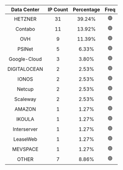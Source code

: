 | Data Center | IP Count | Percentage | Freq |
|:------------:|:--------:|:-----------:|:-----:|
| HETZNER | 31 | 39.24% | 🟢 |
| Contabo | 11 | 13.92% | 🟢 |
| OVH | 9 | 11.39% | 🟢 |
| PSINet | 5 | 6.33% | 🟢 |
| Google-Cloud | 3 | 3.80% | 🟢 |
| DIGITALOCEAN | 2 | 2.53% | 🟢 |
| IONOS | 2 | 2.53% | 🟢 |
| Netcup | 2 | 2.53% | 🟢 |
| Scaleway | 2 | 2.53% | 🟢 |
| AMAZON | 1 | 1.27% | 🟢 |
| IKOULA | 1 | 1.27% | 🟢 |
| Interserver | 1 | 1.27% | 🟢 |
| LeaseWeb | 1 | 1.27% | 🟢 |
| MEVSPACE | 1 | 1.27% | 🟢 |
| OTHER | 7 | 8.86% | 🟢 |